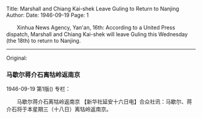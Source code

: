 Title: Marshall and Chiang Kai-shek Leave Guling to Return to Nanjing
Author:
Date: 1946-09-19
Page: 1

　　Xinhua News Agency, Yan'an, 16th: According to a United Press dispatch, Marshall and Chiang Kai-shek will leave Guling this Wednesday (the 18th) to return to Nanjing.



<hr /> 

Original: 


### 马歇尔蒋介石离牯岭返南京

1946-09-19
第1版()
专栏：

　　马歇尔蒋介石离牯岭返南京
    【新华社延安十六日电】合众社讯：马歇尔、蒋介石将于本星期三（十八日）离牯岭返南京。
